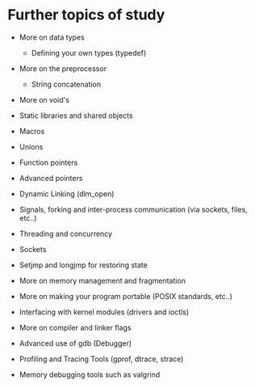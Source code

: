 # Further topics of study

* More on data types
  * Defining your own types (typedef)

* More on the preprocessor
  * String concatenation

* More on void's
* Static libraries and shared objects
* Macros
* Unions
* Function pointers 
* Advanced pointers
* Dynamic Linking (dlm_open)
* Signals, forking and inter-process communication (via sockets, files, etc..)
* Threading and concurrency
* Sockets
* Setjmp and longjmp for restoring state
* More on memory management and fragmentation
* More on making your program portable (POSIX standards, etc..)
* Interfacing with kernel modules (drivers and ioctls)
* More on compiler and linker flags
* Advanced use of gdb (Debugger)
* Profiling and Tracing Tools (gprof, dtrace, strace)
* Memory debugging tools such as valgrind